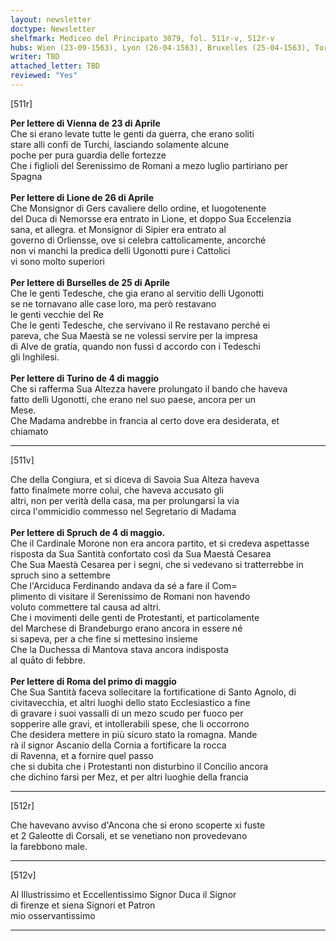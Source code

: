```yaml
---
layout: newsletter
doctype: Newsletter
shelfmark: Mediceo del Principato 3079, fol. 511r-v, 512r-v
hubs: Wien (23-09-1563), Lyon (26-04-1563), Bruxelles (25-04-1563), Torino (04-05-1563), Innsbruck (04-05-1563), Roma (01-05-1562)
writer: TBD
attached_letter: TBD
reviewed: "Yes"
---
```


[511r]  
  
  
<strong>Per lettere di Vienna de 23 di Aprile</strong>  
Che si erano levate tutte le genti da guerra, che erano soliti  
stare alli confi de Turchi, lasciando solamente alcune  
poche per pura guardia delle fortezze  
Che i figlioli del Serenissimo de Romani a mezo luglio partiriano per  
Spagna  
<br/><strong>Per lettere di Lione de 26 di Aprile</strong>  
Che Monsignor di Gers cavaliere dello ordine, et luogotenente  
del Duca di Nemorsse era entrato in Lione, et doppo Sua Eccelenzia  
sana, et allegra. et Monsignor di Sipier era entrato al  
governo di Orliensse, ove si celebra cattolicamente, ancorché  
non vi manchi la predica delli Ugonotti pure i Cattolici  
vi sono molto superiori  
<br/><strong>Per lettere di Burselles de 25 di Aprile</strong>  
Che le genti Tedesche, che gia erano al servitio delli Ugonotti  
se ne tornavano alle case loro, ma però restavano  
le genti vecchie del Re  
Che le genti Tedesche, che servivano il Re restavano perché ei  
pareva, che Sua Maestà se ne volessi servire per la impresa  
di Alve de gratia, quando non fussi d accordo con i Tedeschi  
gli Inghilesi.  
<br/><strong>Per lettere di Turino de 4 di maggio</strong>  
Che si rafferma Sua Altezza havere prolungato il bando che haveva  
fatto delli Ugonotti, che erano nel suo paese, ancora per un  
Mese.  
Che Madama andrebbe in francia al certo dove era desiderata, et  
chiamato  
  
---  

[511v]  
  
  
Che della Congiura, et si diceva di Savoia Sua Alteza haveva  
fatto finalmete morre colui, che haveva accusato gli  
altri, non per verità della casa, ma per prolungarsi la via  
circa l'ommicidio commesso nel Segretario di Madama  
<br/><strong>Per lettere di Spruch de 4 di maggio.</strong>  
Che il Cardinale Morone non era ancora partito, et si credeva aspettasse  
risposta da Sua Santità confortato così da Sua Maestà Cesarea  
Che Sua Maestà Cesarea per i segni, che si vedevano si tratterrebbe in  
spruch sino a settembre  
Che l'Arciduca Ferdinando andava da sé a fare il Com=  
plimento di visitare il Serenissimo de Romani non havendo  
voluto commettere tal causa ad altri.  
Che i movimenti delle genti de Protestanti, et particolamente  
del Marchese di Brandeburgo erano ancora in essere né  
si sapeva, per a che fine si mettesino insieme  
Che la Duchessa di Mantova stava ancora indisposta  
al quāto di febbre.  
<br/><strong>Per lettere di Roma del primo di maggio</strong>  
Che Sua Santità faceva sollecitare la fortificatione di Santo Agnolo, di  
civitavecchia, et altri luoghi dello stato Ecclesiastico a fine  
di gravare i suoi vassalli di un mezo scudo per fuoco per  
sopperire alle gravi, et intollerabili spese, che li occorrono  
Che desidera mettere in più sicuro stato la romagna. Mande  
rà il signor Ascanio della Cornia a fortificare la rocca  
di Ravenna, et a fornire quel passo  
che si dubita che i Protestanti non disturbino il Concilio ancora  
che dichino farsi per Mez, et per altri luoghie della francia  
  
---  

[512r]  
  
  
Che havevano avviso d'Ancona che si erono scoperte xi fuste  
et 2 Galeotte di Corsali, et se venetiano non provedevano  
la farebbono male.  
  
---  

[512v]  
  
  
Al Illustrissimo et Eccellentissimo Signor Duca il Signor  
di firenze et siena Signori et Patron  
mio osservantissimo  
  
---  

